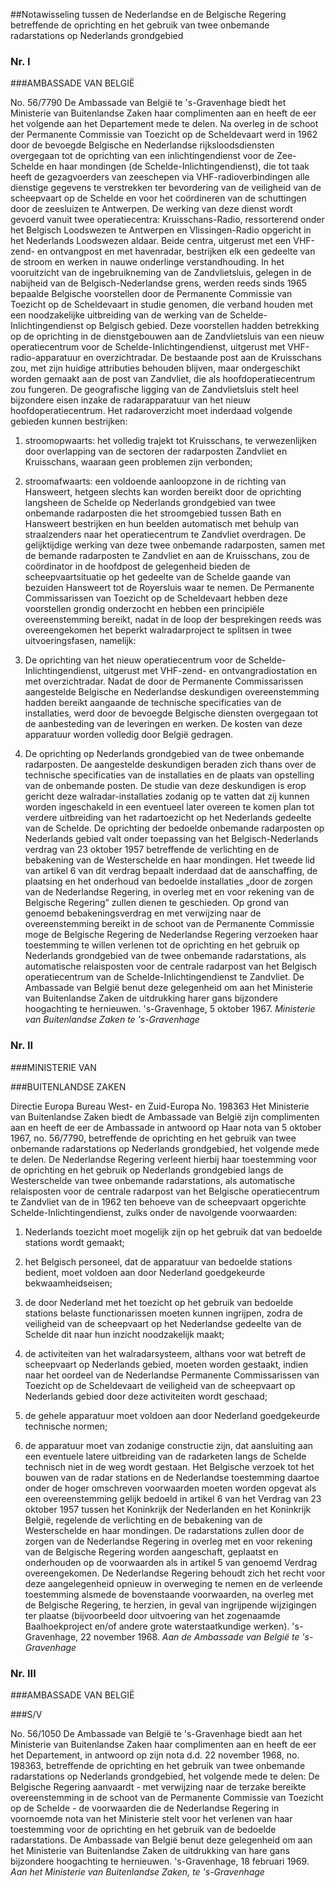 <meta http-equiv='Content-Type' content='text/html; charset=utf-8' />

##Notawisseling tussen de Nederlandse en de Belgische Regering betreffende de oprichting en het gebruik van twee onbemande radarstations op Nederlands grondgebied

### Nr.  I  

###AMBASSADE VAN BELGIË

No. 56/7790 De Ambassade van België te 's-Gravenhage biedt het Ministerie van Buitenlandse Zaken haar complimenten aan en heeft de eer het volgende aan het Departement mede te delen. Na overleg in de schoot der Permanente Commissie van Toezicht op de Scheldevaart werd in 1962 door de bevoegde Belgische en Nederlandse rijksloodsdiensten overgegaan tot de oprichting van een inlichtingendienst voor de Zee-Schelde en haar mondingen (de Schelde-Inlichtingendienst), die tot taak heeft de gezagvoerders van zeeschepen via VHF-radioverbindingen alle dienstige gegevens te verstrekken ter bevordering van de veiligheid van de scheepvaart op de Schelde en voor het coördineren van de schuttingen door de zeesluizen te Antwerpen. De werking van deze dienst wordt gevoerd vanuit twee operatiecentra: Kruisschans-Radio, ressorterend onder het Belgisch Loodswezen te Antwerpen en Vlissingen-Radio opgericht in het Nederlands Loodswezen aldaar. Beide centra, uitgerust met een VHF-zend- en ontvangpost en met havenradar, bestrijken elk een gedeelte van de stroom en werken in nauwe onderlinge verstandhouding. In het vooruitzicht van de ingebruikneming van de Zandvlietsluis, gelegen in de nabijheid van de Belgisch-Nederlandse grens, werden reeds sinds 1965 bepaalde Belgische voorstellen door de Permanente Commissie van Toezicht op de Scheldevaart in studie genomen, die verband houden met een noodzakelijke uitbreiding van de werking van de Schelde-Inlichtingendienst op Belgisch gebied. Deze voorstellen hadden betrekking op de oprichting in de dienstgebouwen aan de Zandvlietsluis van een nieuw operatiecentrum voor de Schelde-Inlichtingendienst, uitgerust met VHF-radio-apparatuur en overzichtradar. De bestaande post aan de Kruisschans zou, met zijn huidige attributies behouden blijven, maar ondergeschikt worden gemaakt aan de post van Zandvliet, die als hoofdoperatiecentrum zou fungeren. De geografische ligging van de Zandvlietsluis stelt heel bijzondere eisen inzake de radarapparatuur van het nieuw hoofdoperatiecentrum. Het radaroverzicht moet inderdaad volgende gebieden kunnen bestrijken: 

1) stroomopwaarts: het volledig trajekt tot Kruisschans, te verwezenlijken door overlapping van de sectoren der radarposten Zandvliet en Kruisschans, waaraan geen problemen zijn verbonden;  

2) stroomafwaarts: een voldoende aanloopzone in de richting van Hansweert, hetgeen slechts kan worden bereikt door de oprichting langsheen de Schelde op Nederlands grondgebied van twee onbemande radarposten die het stroomgebied tussen Bath en Hansweert bestrijken en hun beelden automatisch met behulp van straalzenders naar het operatiecentrum te Zandvliet overdragen. De gelijktijdige werking van deze twee onbemande radarposten, samen met de bemande radarposten te Zandvliet en aan de Kruisschans, zou de coördinator in de hoofdpost de gelegenheid bieden de scheepvaartsituatie op het gedeelte van de Schelde gaande van bezuiden Hansweert tot de Royersluis waar te nemen.   De Permanente Commissarissen van Toezicht op de Scheldevaart hebben deze voorstellen grondig onderzocht en hebben een principiële overeenstemming bereikt, nadat in de loop der besprekingen reeds was overeengekomen het beperkt walradarproject te splitsen in twee uitvoeringsfasen, namelijk: 

1) De oprichting van het nieuw operatiecentrum voor de Schelde-Inlichtingendienst, uitgerust met VHF-zend- en ontvangradiostation en met overzichtradar. Nadat de door de Permanente Commissarissen aangestelde Belgische en Nederlandse deskundigen overeenstemming hadden bereikt aangaande de technische specificaties van de installaties, werd door de bevoegde Belgische diensten overgegaan tot de aanbesteding van de leveringen en werken. De kosten van deze apparatuur worden volledig door België gedragen.  

2) De oprichting op Nederlands grondgebied van de twee onbemande radarposten. De aangestelde deskundigen beraden zich thans over de technische specificaties van de installaties en de plaats van opstelling van de onbemande posten. De studie van deze deskundigen is erop gericht deze walradar-installaties zodanig op te vatten dat zij kunnen worden ingeschakeld in een eventueel later overeen te komen plan tot verdere uitbreiding van het radartoezicht op het Nederlands gedeelte van de Schelde. De oprichting der bedoelde onbemande radarposten op Nederlands gebied valt onder toepassing van het Belgisch-Nederlands verdrag van 23 oktober 1957 betreffende de verlichting en de bebakening van de Westerschelde en haar mondingen. Het tweede lid van artikel 6 van dit verdrag bepaalt inderdaad dat de aanschaffing, de plaatsing en het onderhoud van bedoelde installaties „door de zorgen van de Nederlandse Regering, in overleg met en voor rekening van de Belgische Regering” zullen dienen te geschieden. Op grond van genoemd bebakeningsverdrag en met verwijzing naar de overeenstemming bereikt in de schoot van de Permanente Commissie moge de Belgische Regering de Nederlandse Regering verzoeken haar toestemming te willen verlenen tot de oprichting en het gebruik op Nederlands grondgebied van de twee onbemande radarstations, als automatische relaisposten voor de centrale radarpost van het Belgisch operatiecentrum van de Schelde-Inlichtingendienst te Zandvliet.   De Ambassade van België benut deze gelegenheid om aan het Ministerie van Buitenlandse Zaken de uitdrukking harer gans bijzondere hoogachting te hernieuwen. 's-Gravenhage, 5 oktober 1967.  *Ministerie van Buitenlandse Zaken*   *te 's-Gravenhage*    

### Nr.  II  

###MINISTERIE VAN

###BUITENLANDSE ZAKEN

Directie Europa Bureau West- en Zuid-Europa No. 198363 Het Ministerie van Buitenlandse Zaken biedt de Ambassade van België zijn complimenten aan en heeft de eer de Ambassade in antwoord op Haar nota van 5 oktober 1967, no. 56/7790, betreffende de oprichting en het gebruik van twee onbemande radarstations op Nederlands grondgebied, het volgende mede te delen. De Nederlandse Regering verleent hierbij haar toestemming voor de oprichting en het gebruik op Nederlands grondgebied langs de Westerschelde van twee onbemande radarstations, als automatische relaisposten voor de centrale radarpost van het Belgische operatiecentrum te Zandvliet van de in 1962 ten behoeve van de scheepvaart opgerichte Schelde-Inlichtingendienst, zulks onder de navolgende voorwaarden: 

1. Nederlands toezicht moet mogelijk zijn op het gebruik dat van bedoelde stations wordt gemaakt;  

2. het Belgisch personeel, dat de apparatuur van bedoelde stations bedient, moet voldoen aan door Nederland goedgekeurde bekwaamheidseisen;  

3. de door Nederland met het toezicht op het gebruik van bedoelde stations belaste functionarissen moeten kunnen ingrijpen, zodra de veiligheid van de scheepvaart op het Nederlandse gedeelte van de Schelde dit naar hun inzicht noodzakelijk maakt;  

4. de activiteiten van het walradarsysteem, althans voor wat betreft de scheepvaart op Nederlands gebied, moeten worden gestaakt, indien naar het oordeel van de Nederlandse Permanente Commissarissen van Toezicht op de Scheldevaart de veiligheid van de scheepvaart op Nederlands gebied door deze activiteiten wordt geschaad;  

5. de gehele apparatuur moet voldoen aan door Nederland goedgekeurde technische normen;  

6. de apparatuur moet van zodanige constructie zijn, dat aansluiting aan een eventuele latere uitbreiding van de radarketen langs de Schelde technisch niet in de weg wordt gestaan.   Het Belgische verzoek tot het bouwen van de radar stations en de Nederlandse toestemming daartoe onder de hoger omschreven voorwaarden moeten worden opgevat als een overeenstemming gelijk bedoeld in artikel 6 van het Verdrag van 23 oktober 1957 tussen het Koninkrijk der Nederlanden en het Koninkrijk België, regelende de verlichting en de bebakening van de Westerschelde en haar mondingen. De radarstations zullen door de zorgen van de Nederlandse Regering in overleg met en voor rekening van de Belgische Regering worden aangeschaft, geplaatst en onderhouden op de voorwaarden als in artikel 5 van genoemd Verdrag overeengekomen. De Nederlandse Regering behoudt zich het recht voor deze aangelegenheid opnieuw in overweging te nemen en de verleende toestemming alsmede de bovenstaande voorwaarden, na overleg met de Belgische Regering, te herzien, in geval van ingrijpende wijzigingen ter plaatse (bijvoorbeeld door uitvoering van het zogenaamde Baalhoekproject en/of andere grote waterstaatkundige werken). 's-Gravenhage, 22 november 1968.  *Aan de Ambassade van België*   *te 's-Gravenhage*    

### Nr.  III  

###AMBASSADE VAN BELGIË

###S/V

No. 56/1050 De Ambassade van België te 's-Gravenhage biedt aan het Ministerie van Buitenlandse Zaken haar complimenten aan en heeft de eer het Departement, in antwoord op zijn nota d.d. 22 november 1968, no. 198363, betreffende de oprichting en het gebruik van twee onbemande radarstations op Nederlands grondgebied, het volgende mede te delen: De Belgische Regering aanvaardt - met verwijzing naar de terzake bereikte overeenstemming in de schoot van de Permanente Commissie van Toezicht op de Schelde - de voorwaarden die de Nederlandse Regering in voornoemde nota van het Ministerie stelt voor het verlenen van haar toestemming voor de oprichting en het gebruik van de bedoelde radarstations. De Ambassade van België benut deze gelegenheid om aan het Ministerie van Buitenlandse Zaken de uitdrukking van hare gans bijzondere hoogachting te hernieuwen. 's-Gravenhage, 18 februari 1969.  *Aan het Ministerie van Buitenlandse Zaken,*   *te 's-Gravenhage*    
